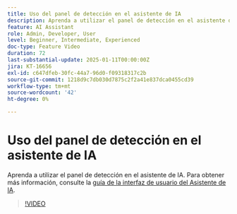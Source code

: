 ```yaml
---
title: Uso del panel de detección en el asistente de IA
description: Aprenda a utilizar el panel de detección en el asistente de IA.
feature: AI Assistant
role: Admin, Developer, User
level: Beginner, Intermediate, Experienced
doc-type: Feature Video
duration: 72
last-substantial-update: 2025-01-11T00:00:00Z
jira: KT-16656
exl-id: c647dfeb-30fc-44a7-96d0-f09318317c2b
source-git-commit: 1218d9c7db030d7875c2f2a41e837dca0455cd39
workflow-type: tm+mt
source-wordcount: '42'
ht-degree: 0%

---
```


# Uso del panel de detección en el asistente de IA

Aprenda a utilizar el panel de detección en el asistente de IA. Para obtener más información, consulte la [guía de la interfaz de usuario del Asistente de IA](https://experienceleague.adobe.com/es/docs/experience-platform/ai-assistant/ui-guide#use-discoverability).

>[!VIDEO](https://video.tv.adobe.com/v/3440965/?learn=on&enablevpops&captions=spa)
